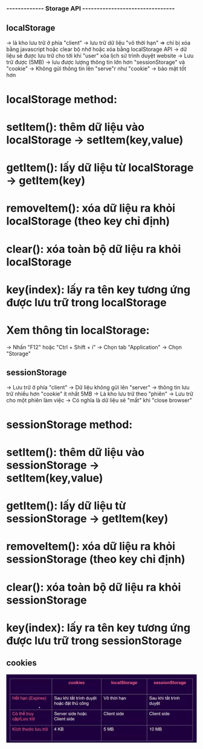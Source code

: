 ### ------------- Storage API --------------------------------

## localStorage

-> là kho lưu trữ ở phía "client"
-> lưu trữ dữ liệu "vô thời hạn"
=> chỉ bị xóa bằng javascript hoặc clear bộ nhớ
hoặc xóa bằng localStorage API
-> dữ liệu sẻ được lưu trữ cho tới khi "user" xóa lịch sử trình duyệt website
-> Lưu trữ được (5MB) -> lưu được lượng thông tin lớn hơn "sessionStorage" và "cookie"
-> Không gửi thông tin lên "serve"r như "cookie" -> bảo mật tốt hơn

# localStorage method:

# setItem(): thêm dữ liệu vào localStorage -> setItem(key,value)

# getItem(): lấy dữ liệu từ localStorage -> getItem(key)

# removeItem(): xóa dữ liệu ra khỏi localStorage (theo key chỉ định)

# clear(): xóa toàn bộ dữ liệu ra khỏi localStorage

# key(index): lấy ra tên key tương ứng được lưu trữ trong localStorage

# Xem thông tin localStorage:

-> Nhấn "F12" hoặc "Ctrl + Shift + i"
-> Chọn tab "Application"
-> Chọn "Storage"

## sessionStorage

-> Lưu trữ ở phía "client"
-> Dữ liệu không gửi lên "server"
-> thông tin lưu trữ nhiều hơn "cookie" ít nhất 5MB
-> Là kho lưu trữ theo "phiên"
-> Lưu trữ cho một phiên làm việc
-> Có nghĩa là dữ liệu sẻ "mất" khi "close browser"

# sessionStorage method:

# setItem(): thêm dữ liệu vào sessionStorage -> setItem(key,value)

# getItem(): lấy dữ liệu từ sessionStorage -> getItem(key)

# removeItem(): xóa dữ liệu ra khỏi sessionStorage (theo key chỉ định)

# clear(): xóa toàn bộ dữ liệu ra khỏi sessionStorage

# key(index): lấy ra tên key tương ứng được lưu trữ trong sessionStorage

## cookies

![alt text](image.png)
